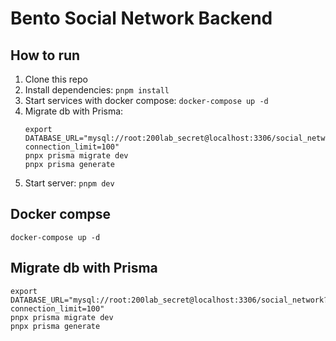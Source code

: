 # Bento Social Network Backend

## How to run
1. Clone this repo
2. Install dependencies: `pnpm install`
3. Start services with docker compose: `docker-compose up -d`
4. Migrate db with Prisma:
   ```
   export DATABASE_URL="mysql://root:200lab_secret@localhost:3306/social_network?connection_limit=100"
   pnpx prisma migrate dev
   pnpx prisma generate
   ```
5. Start server: `pnpm dev`

## Docker compse
```
docker-compose up -d
```

## Migrate db with Prisma
```
export DATABASE_URL="mysql://root:200lab_secret@localhost:3306/social_network?connection_limit=100"
pnpx prisma migrate dev
pnpx prisma generate
```